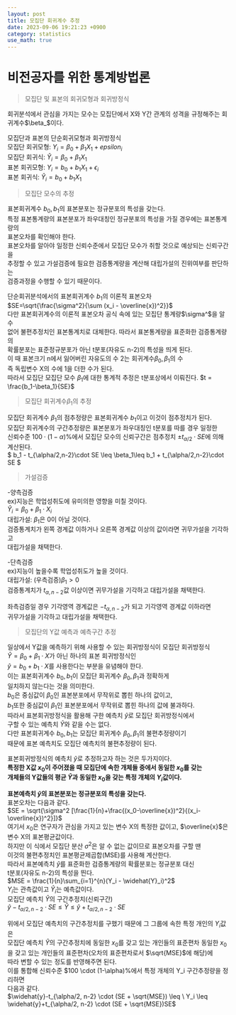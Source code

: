 ```yaml
---
layout: post
title: 모집단 회귀계수 추정    
date: 2023-09-06 19:21:23 +0900
category: statistics 
use_math: true
---
```

# 비전공자를 위한 통계방법론    
> 모집단 및 표본의 회귀모형과 회귀방정식    

회귀분석에서 관심을 가지는 모수는 모집단에서 X와 Y간 관계의 성격을 규정해주는 회귀계수$\beta_$이다.  
  
모집단과 표본의 단순회귀모형과 회귀방정식   
모집단 회귀모형: $Y_i = \beta_0 + \beta_1 X_1 + epsilon_i$  
모집단 회귀식: $\widehat{Y}_i = \beta_0 + \beta_1 X_1$  
표본 회귀모형: $Y_i = b_0 + b_1 X_1 + \epsilon_i$  
표본 회귀식: $\widehat{Y}_i = b_0 + b_1 X_1$  
  
> 모집단 모수의 추정  

표본회귀계수 $b_0, b_1$의 표본분포는 정규분포의 특성을 갖는다.  
특정 표본통계량의 표본분포가 좌우대칭인 정규분포의 특성을 가질 경우에는 표본통계량의  
표본오차를 확인해야 한다.  
표본오차를 알아야 일정한 신뢰수준에서 모집단 모수가 취할 것으로 예상되는 신뢰구간을  
추정할 수 있고 가설검증에 필요한 검증통계량을 계산해 대립가설의 진위여부를 판단하는  
검증과정을 수행할 수 있기 때문이다.  
  
단순회귀분석에서의 표본회귀계수 $b_1$의 이론적 표본오차  
$SE=\sqrt{\frac{\sigma^2}{\sum (x_i - \overline{x})^2}}$   
다만 표본회귀계수의 이론적 표본오차 공식 속에 있는 모집단 통계량$\sigma^$을 알 수  
없어 불편추정치인 표본통계치로 대체한다. 따라서 표본통계량을 표준화한 검증통계량의  
확률분포는 표준정규분포가 아닌 t분포(자유도 n-2)의 특성을 띄게 된다.  
이 때 표본크기 n에서 잃어버린 자유도의 수 2는 회귀계수$\beta_0, \beta_1$의 수  
즉 독립변수 X의 수에 1을 더한 수가 된다.  
따라서 모집단 모집단 모수 $\beta_1$에 대한 통계적 추정은 t분포상에서 이뤄진다. 
$t = \frac{b_1-\beta_1}{SE}$  
  
> 모집단 회귀계수$\beta_1$의 추정  

모집단 회귀계수 $\beta_1$의 점추정량은 표본회귀계수 $b_1$이고 이것이 점추정치가 된다.  
모집단 회귀계수의 구간추정량은 표본분포가 좌우대칭인 t분포를 따를 경우 일정한  
신뢰수준 $100\cdot(1-\alpha)$%에서 모집단 모수의 신뢰구간은 점추정치 $\pm t_{\alpha/2}\cdot SE$에 의해 계산된다.  
$ b_1 - t_{\alpha/2,n-2}\cdot SE \leq \beta_1\leq b_1 + t_{\alpha/2,n-2}\cdot SE $  
  
> 가설검증  

-양측검증  
ex)지능은 학업성취도에 유미의한 영향을 미칠 것이다.  
$\widehat{Y}_i = \beta_0 + \beta_1 \cdot X_i$  
대립가설: $\beta_1$은 0이 아닐 것이다.  
검증통계치가 왼쪽 경계값 이하거나 오른쪽 경계값 이상의 값이라면 귀무가설을 기각하고  
대립가설을 채택한다.  
  
-단측검증  
ex)지능이 높을수록 학업성취도가 높을 것이다.  
대립가설: (우측검증)$\beta_1 >0$  
검증통계치가 $t_{\alpha, n-2}$값 이상이면 귀무가설을 기각하고 대립가설을 채택한다.  
  
좌측검증일 경우 기각영역 경계값은 $-t_{\alpha, n-2}$가 되고 기각영역 경계값 이하라면  
귀무가설을 기각하고 대립가설을 채택한다.  
  
> 모집단의 Y값 예측과 예측구간 추정  

일상에서 Y값을 예측하기 위해 사용할 수 있는 회귀방정식이 모집단 회귀방정식  
$\widehat{Y}=\beta_0 + \beta_1 \cdot X$가 아닌 하나의 표본 회귀방정식인  
$\widehat{y}=b_0 + b_1 \cdot X$를 사용한다는 부분을 유념해야 한다.  
이는 표본회귀계수 $b_0, b_1$이 모집단 회귀계수 $\beta_0, \beta_1$과 정확하게  
일치하지 않는다는 것을 의미한다.  
$b_0$은 중심값이 $\beta_0$인 표본분포에서 무작위로 뽑힌 하나의 값이고,  
$b_1$또한 중심값이 $\beta_1$인 표본분포에서 무작위로 뽑힌 하나의 값에 불과하다.  
따라서 표본회귀방정식을 활용해 구한 예측치 $\widehat{y}$로 모집단 회귀방정식에서  
구할 수 있는 예측치 $\widehat{Y}$와 같을 수는 없다.  
다만 표본회귀계수 $b_0, b_1$는 모집단 회귀계수 $\beta_0, \beta_1$의 불편추정량이기  
때문에 표본 예측치도 모집단 예측치의 불편추정량이 된다.  
  
표본회귀방정식의 예측치 $\widehat{y}$로 추정하고자 하는 것은 두가지이다.  
**특정한 X값 $x_0$이 주어졌을 때 모집단에 속한 개체들 중에서 동일한 $x_0$를 갖는**  
**개체들의 Y값들의 평균 $\widehat{Y}$과 동일한 $x_0$을 갖는 특정 개체의 $Y_i$값이다.**  
  
**표본예측치 $\widehat{y}$의 표본분포는 정규분포의 특성을 갖는다.**  
표본오차는 다음과 같다.  
$SE = \sqrt{\sigma^2 [\frac{1}{n}+\frac{(x_0-\overline{x})^2}{(x_i-\overline{x})^2}]}$  
여기서 $x_0$은 연구자가 관심을 가지고 있는 변수 X의 특정한 값이고, $\overline{x}$은  
변수 X의 표본평균값이다.  
하지만 이 식에서 모집단 분산 $\sigma^2$은 알 수 없는 값이므로 표본오차를 구할 땐  
이것의 불편추정치인 표본평균제곱합(MSE)를 사용해 계산한다.  
따라서 표본예측치 $\widehat{y}$를 표준화한 검증통계량의 확률분포는 정규분포 대신  
t분포(자유도 n-2)의 특성을 띈다.  
$MSE = \frac{1}{n}\sum_{i=1}^{n}(Y_i - \widehat{Y}_i)^2$  
$Y_i$는 관측값이고 $\widehat{Y}_i$는 예측값이다.  
모집단 예측치 $\widehat{Y}$의 구간추정치(신뢰구간)  
$\widehat{y}-t_{\alpha/2, n-2} \cdot SE \leq \widehat{Y} \leq  \widehat{y}+t_{\alpha/2, n-2} \cdot SE$  

위에서 모집단 예측치의 구간추정치를 구했기 때문에 그 그룹에 속한 특정 개인의 $Y_i$값은  
모집단 예측치 $\widehat{Y}$의 구간추정치에 동일한 $x_0$를 갖고 있는 개인들의 표준편차 
동일한 $x_0$을 갖고 있는 개인들의 표준편차(오차의 표준편차로서 $\sqrt{MSE}$에 해당)에  
따라 변할 수 있는 정도를 반영해주면 된다.  
이를 통합해 신뢰수준 $100 \cdot (1-\alpha)%에서 특정 개체의 Y_i 구간추정량을 정리하면  
다음과 같다.  
$\widehat{y}-t_{\alpha/2, n-2} \cdot (SE + \sqrt{MSE}) \leq \ Y_i \leq  \widehat{y}+t_{\alpha/2, n-2} \cdot (SE + \sqrt{MSE})SE$  